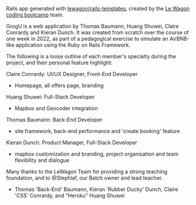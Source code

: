 Rails app generated with [lewagon/rails-templates](https://github.com/lewagon/rails-templates), created by the [Le Wagon coding bootcamp](https://www.lewagon.com) team.

GrogU is a web application by Thomas Baumann, Huang Shuwei, Claire Conrardy and Kieran Dunch. It was created from scratch over the course of one week in 2022, as part of a pedagogical exercise to simulate an AirBNB-like application using the Ruby on Rails Framework.

The following is a loose outline of each member's specialty during the project, and their personal feature highlight:

Claire Conrardy: UI/UX Designer, Front-End Developer
- Homepage, all offers page, branding

Huang Shuwei: Full-Stack Developer
- Mapbox and Geocoder integration

Thomas Baumann: Back-End Developer
- site framework, back-end performance and 'create booking' feature

Kieran Dunch: Product Manager, Full-Stack Developer
- mapbox customization and branding, project organisation and team flexibility and dialogue

Many thanks to the LeWagon Team for providing a strong teaching foundation, and to @Stephlaf, our Batch owner and lead teacher.

- Thomas 'Back-End' Baumann, Kieran 'Rubber Ducky' Dunch, Claire 'CSS' Conrardy, and "Heroku" Huang Shuwei
